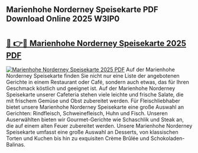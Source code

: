 ## Marienhohe Norderney Speisekarte PDF Download Online 2025 W3IP0

# <h2><a href="http://gcaueb.nevu.top/?p=Marienhohe+Norderney+Speisekarte">🔗 👉🔴 Marienhohe Norderney Speisekarte 2025 PDF</a></h2>

[![Marienhohe Norderney Speisekarte 2025 PDF](https://i.imgur.com/dBaPXMq.png)](http://gcaueb.nevu.top/?p=Marienhohe+Norderney+Speisekarte)
Auf der Marienhohe Norderney Speisekarte finden Sie nicht nur eine Liste der angebotenen Gerichte in einem Restaurant oder Café, sondern auch etwas, das für Ihren Geschmack köstlich und geeignet ist. Auf der Marienhohe Norderney Speisekarte unserer Cafeteria stehen viele leichte und frische Salate, die mit frischem Gemüse und Obst zubereitet werden. Für Fleischliebhaber bietet unsere Marienhohe Norderney Speisekarte eine große Auswahl an Gerichten: Rindfleisch, Schweinefleisch, Huhn und Fisch. Unseren Auserwählten bieten wir Gourmet-Gerichte wie Schaschlik und Steak an, die auf einem alten Feuer zubereitet werden. Unsere Marienhohe Norderney Speisekarte umfasst eine große Auswahl an Desserts, von klassischen Torten und Kuchen bis hin zu exquisiten Crème Brûlée und Schokoladen-Balinas.
